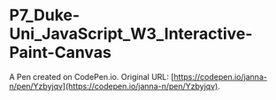 # P7_Duke-Uni_JavaScript_W3_Interactive-Paint-Canvas

A Pen created on CodePen.io. Original URL: [https://codepen.io/janna-n/pen/Yzbyjqv](https://codepen.io/janna-n/pen/Yzbyjqv).

